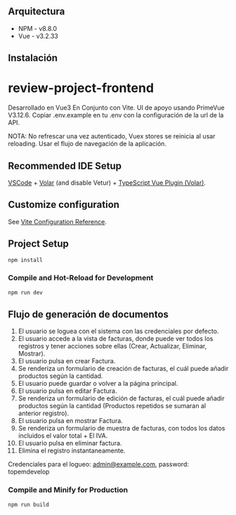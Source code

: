 
## Arquitectura
- NPM - v8.8.0
- Vue - v3.2.33

## Instalación
# review-project-frontend

Desarrollado en Vue3 En Conjunto con Vite. UI de apoyo usando PrimeVue V3.12.6.
Copiar .env.example en tu .env con la configuración de la url de la API.

NOTA: No refrescar una vez autenticado, Vuex stores se reinicia al usar reloading. Usar el flujo de navegación de la aplicación.

## Recommended IDE Setup

[VSCode](https://code.visualstudio.com/) + [Volar](https://marketplace.visualstudio.com/items?itemName=johnsoncodehk.volar) (and disable Vetur) + [TypeScript Vue Plugin (Volar)](https://marketplace.visualstudio.com/items?itemName=johnsoncodehk.vscode-typescript-vue-plugin).

## Customize configuration

See [Vite Configuration Reference](https://vitejs.dev/config/).

## Project Setup

```sh
npm install
```

### Compile and Hot-Reload for Development

```sh
npm run dev
```
## Flujo de generación de documentos

1. El usuario se loguea con el sistema con las credenciales por defecto.
2. El usuario accede a la vista de facturas, donde puede ver todos los registros y tener acciones sobre ellas (Crear, Actualizar, Eliminar, Mostrar).
3. El usuario pulsa en crear Factura.
4. Se renderiza un formulario de creación de facturas, el cuál puede añadir productos según la cantidad.
5. El usuario puede guardar o volver a la página principal.
6. El usuario pulsa en editar Factura.
7. Se renderiza un formulario de edición de facturas, el cuál puede añadir productos según la cantidad (Productos repetidos se sumaran al anterior registro).
8. El usuario pulsa en mostrar Factura.
9. Se renderiza un formulario de muestra de facturas, con todos los datos incluidos el valor total + El IVA.
10. El usuario pulsa en eliminar factura.
11. Elimina el registro instantaneamente.

Credenciales para el logueo: admin@example.com, password: topemdevelop
### Compile and Minify for Production

```sh
npm run build
```

